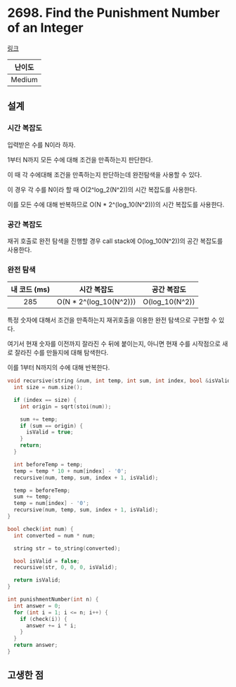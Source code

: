 # 2698. Find the Punishment Number of an Integer

[링크](https://leetcode.com/problems/find-the-punishment-number-of-an-integer/description/)

| 난이도 |
| :----: |
| Medium |

## 설계

### 시간 복잡도

입력받은 수를 N이라 하자.

1부터 N까지 모든 수에 대해 조건을 만족하는지 판단한다.

이 때 각 수에대해 조건을 만족하는지 판단하는데 완전탐색을 사용할 수 있다.

이 경우 각 수를 N이라 할 때 O(2^log_2(N^2))의 시간 복잡도를 사용한다.

이를 모든 수에 대해 반복하므로 O(N \* 2^(log_10(N^2)))의 시간 복잡도를 사용한다.

### 공간 복잡도

재귀 호출로 완전 탐색을 진행할 경우 call stack에 O(log_10(N^2))의 공간 복잡도를 사용한다.

### 완전 탐색

| 내 코드 (ms) |       시간 복잡도       |  공간 복잡도   |
| :----------: | :---------------------: | :------------: |
|     285      | O(N \* 2^(log_10(N^2))) | O(log_10(N^2)) |

특정 숫자에 대해서 조건을 만족하는지 재귀호출을 이용한 완전 탐색으로 구현할 수 있다.

여기서 현재 숫자를 이전까지 잘라진 수 뒤에 붙이는지, 아니면 현재 수를 시작점으로 새로 잘라진 수를 만들지에 대해 탐색한다.

이를 1부터 N까지의 수에 대해 반복한다.

```cpp
void recursive(string &num, int temp, int sum, int index, bool &isValid) {
  int size = num.size();

  if (index == size) {
    int origin = sqrt(stoi(num));

    sum += temp;
    if (sum == origin) {
      isValid = true;
    }
    return;
  }

  int beforeTemp = temp;
  temp = temp * 10 + num[index] - '0';
  recursive(num, temp, sum, index + 1, isValid);

  temp = beforeTemp;
  sum += temp;
  temp = num[index] - '0';
  recursive(num, temp, sum, index + 1, isValid);
}

bool check(int num) {
  int converted = num * num;

  string str = to_string(converted);

  bool isValid = false;
  recursive(str, 0, 0, 0, isValid);

  return isValid;
}

int punishmentNumber(int n) {
  int answer = 0;
  for (int i = 1; i <= n; i++) {
    if (check(i)) {
      answer += i * i;
    }
  }
  return answer;
}
```

## 고생한 점
